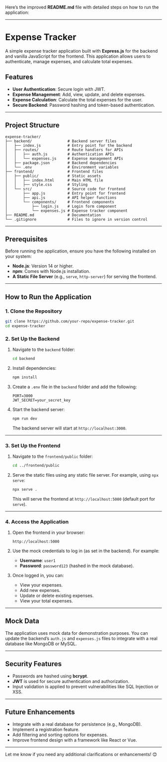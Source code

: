 Here’s the improved **README.md** file with detailed steps on how to run the application:

---

# Expense Tracker

A simple expense tracker application built with **Express.js** for the backend and vanilla JavaScript for the frontend. This application allows users to authenticate, manage expenses, and calculate total expenses.

## Features

- **User Authentication**: Secure login with JWT.
- **Expense Management**: Add, view, update, and delete expenses.
- **Expense Calculation**: Calculate the total expenses for the user.
- **Secure Backend**: Password hashing and token-based authentication.

---

## Project Structure

```
expense-tracker/
├── backend/                # Backend server files
│   ├── index.js            # Entry point for the backend
│   ├── routes/             # Route handlers for APIs
│   │   ├── auth.js         # Authentication APIs
│   │   └── expenses.js     # Expense management APIs
│   ├── package.json        # Backend dependencies
│   └── .env                # Environment variables
├── frontend/               # Frontend files
│   ├── public/             # Static assets
│   │   ├── index.html      # Main HTML file
│   │   ├── style.css       # Styling
│   └── src/                # Source code for frontend
│       ├── app.js          # Entry point for frontend
│       ├── api.js          # API helper functions
│       └── components/     # Frontend components
│           ├── login.js    # Login form component
│           └── expenses.js # Expense tracker component
├── README.md               # Documentation
└── .gitignore              # Files to ignore in version control
```

---

## Prerequisites

Before running the application, ensure you have the following installed on your system:

- **Node.js**: Version 14 or higher.
- **npm**: Comes with Node.js installation.
- **A Static File Server** (e.g., `serve`, `http-server`) for serving the frontend.

---

## How to Run the Application

### 1. Clone the Repository
```bash
git clone https://github.com/your-repo/expense-tracker.git
cd expense-tracker
```

### 2. Set Up the Backend

1. Navigate to the `backend` folder:
   ```bash
   cd backend
   ```

2. Install dependencies:
   ```bash
   npm install
   ```

3. Create a `.env` file in the `backend` folder and add the following:
   ```env
   PORT=3000
   JWT_SECRET=your_secret_key
   ```

4. Start the backend server:
   ```bash
   npm run dev
   ```

   The backend server will start at `http://localhost:3000`.

---

### 3. Set Up the Frontend

1. Navigate to the `frontend/public` folder:
   ```bash
   cd ../frontend/public
   ```

2. Serve the static files using any static file server. For example, using `npx serve`:
   ```bash
   npx serve .
   ```

   This will serve the frontend at `http://localhost:5000` (default port for `serve`).

---

### 4. Access the Application

1. Open the frontend in your browser:
   ```
   http://localhost:5000
   ```

2. Use the mock credentials to log in (as set in the backend). For example:
   - **Username**: `user1`
   - **Password**: `password123` (hashed in the mock database).

3. Once logged in, you can:
   - View your expenses.
   - Add new expenses.
   - Update or delete existing expenses.
   - View your total expenses.

---

## Mock Data

The application uses mock data for demonstration purposes. You can update the backend’s `auth.js` and `expenses.js` files to integrate with a real database like MongoDB or MySQL.

---

## Security Features

- Passwords are hashed using **bcrypt**.
- **JWT** is used for secure authentication and authorization.
- Input validation is applied to prevent vulnerabilities like SQL Injection or XSS.

---

## Future Enhancements

- Integrate with a real database for persistence (e.g., MongoDB).
- Implement a registration feature.
- Add filtering and sorting options for expenses.
- Improve frontend design with a framework like React or Vue.

---

Let me know if you need any additional clarifications or enhancements! 😊